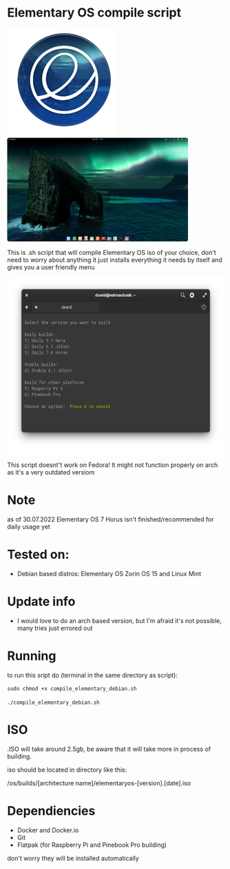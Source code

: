 # Elementary OS compile script
<img src=https://github.com/HackZy01/Images/blob/main/eOS_6.1.png  width="250" height="251">
<img src="https://github.com/HackZy01/Images/blob/main/desktop-dark.png" width="420" height="240">

This is .sh script that will compile Elementary OS iso of your choice, don't need to worry about anything it just installs everything it needs by itself and gives you a user friendly menu

<picture>
    <source media="(prefers-color-scheme: dark)" srcset="https://github.com/HackZy01/Images/blob/main/eos-compile-screenshot-dark.png" width="415" height="290">
    <source media="(prefers-color-scheme: light)" srcset="https://github.com/HackZy01/Images/blob/main/eos-compile-screenshot-light.png" width="347" height="222">
    <img src="https://github.com/HackZy01/Images/blob/main/eos-compile-screenshot.png" width="542" height="410">
  </picture>

This script doesnt't work on Fedora! It might not function properly on arch as it's a very outdated versiom

# Note
as of 30.07.2022 Elementary OS 7 Horus isn't finished/recommended for daily usage yet

# Tested on:
- Debian based distros: Elementary OS Zorin OS 15 and Linux Mint

# Update info
- I would love to do an arch based version, but I'm afraid it's not possible, many tries just errored out

# Running
to run this sript do (terminal in the same directory as script):

```
sudo chmod +x compile_elementary_debian.sh

./compile_elementary_debian.sh
```


# ISO
.ISO will take around 2.5gb, be aware that it will take more in process of building.

iso should be located in directory like this:

/os/builds/[architecture name]/elementaryos-[version].[date].iso
    
# Dependiencies

- Docker and Docker.io
- Git
- Flatpak (for Raspberry Pi and Pinebook Pro building)

don't worry they will be installed automatically
